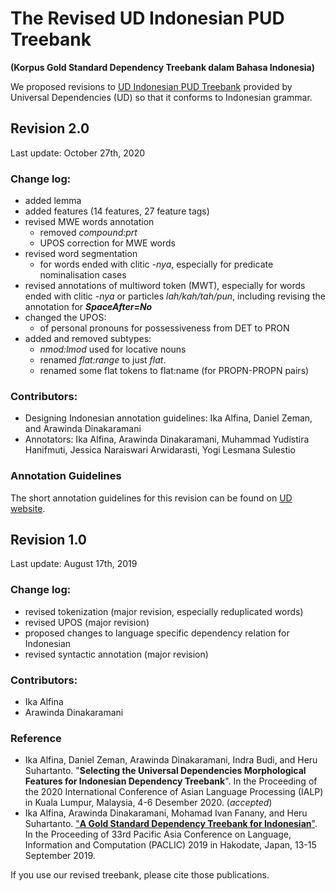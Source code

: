 # The Revised UD Indonesian PUD Treebank
**(Korpus Gold Standard Dependency Treebank dalam Bahasa Indonesia)**

We proposed revisions to [UD Indonesian PUD Treebank](https://github.com/UniversalDependencies/UD_Indonesian-PUD) provided by Universal Dependencies (UD) so that it conforms to Indonesian grammar.

## Revision 2.0
Last update: October 27th, 2020

### Change log:
* added lemma
* added features (14 features, 27 feature tags)
* revised MWE words annotation
  * removed _compound:prt_
  * UPOS correction for MWE words
* revised word segmentation
  * for words ended with clitic _-nya_, especially for predicate nominalisation cases
* revised annotations of multiword token (MWT), especially for words ended with clitic  _-nya_ or particles  _lah/kah/tah/pun_, including revising the annotation for _**SpaceAfter=No**_
* changed the UPOS:
  * of personal pronouns for possessiveness from DET to PRON
* added and removed subtypes:
  * _nmod:lmod_ used for locative nouns
  * renamed _flat:range_ to just _flat_.
  * renamed some flat tokens to flat:name (for PROPN-PROPN pairs)

### Contributors: 
* Designing Indonesian annotation guidelines: Ika Alfina, Daniel Zeman, and Arawinda Dinakaramani
* Annotators: Ika Alfina, Arawinda Dinakaramani, Muhammad Yudistira Hanifmuti, Jessica Naraiswari Arwidarasti, Yogi Lesmana Sulestio

### Annotation Guidelines
The short annotation guidelines for this revision can be found on [UD website](https://universaldependencies.org/id/index.html).

## Revision 1.0
Last update: August 17th, 2019

### Change log:
* revised tokenization (major revision, especially reduplicated words)
* revised UPOS (major revision)
* proposed changes to language specific dependency relation for Indonesian
* revised syntactic annotation (major revision)

### Contributors: 
* Ika Alfina 
* Arawinda Dinakaramani

### Reference
* Ika Alfina, Daniel Zeman, Arawinda Dinakaramani, Indra Budi, and Heru Suhartanto. "**Selecting the Universal Dependencies Morphological Features for Indonesian Dependency Treebank**". In the Proceeding of the 2020 International Conference of Asian Language Processing (IALP)  in Kuala Lumpur, Malaysia, 4-6 Desember 2020. (_accepted_)
* Ika Alfina, Arawinda Dinakaramani, Mohamad Ivan Fanany, and Heru Suhartanto. ["**A Gold Standard Dependency Treebank for Indonesian**"](https://waseda.repo.nii.ac.jp/?action=repository_action_common_download&item_id=48059&item_no=1&attribute_id=101&file_no=1). In the Proceeding of 33rd Pacific Asia Conference on Language, Information and Computation (PACLIC) 2019 in Hakodate, Japan, 13-15 September 2019. 

If you use our revised treebank, please cite those publications.
